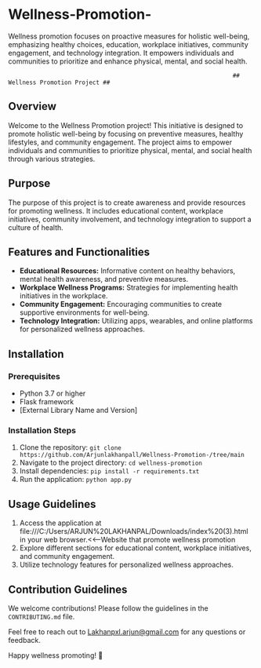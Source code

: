 # Wellness-Promotion-
Wellness promotion focuses on proactive measures for holistic well-being, emphasizing healthy choices, education, workplace initiatives, community engagement, and technology integration. It empowers individuals and communities to prioritize and enhance physical, mental, and social health.


                                                                    ## Wellness Promotion Project ##

## Overview

Welcome to the Wellness Promotion project! This initiative is designed to promote holistic well-being by focusing on preventive measures, healthy lifestyles, and community engagement. The project aims to empower individuals and communities to prioritize physical, mental, and social health through various strategies.

## Purpose

The purpose of this project is to create awareness and provide resources for promoting wellness. It includes educational content, workplace initiatives, community involvement, and technology integration to support a culture of health.

## Features and Functionalities

- **Educational Resources:** Informative content on healthy behaviors, mental health awareness, and preventive measures.
- **Workplace Wellness Programs:** Strategies for implementing health initiatives in the workplace.
- **Community Engagement:** Encouraging communities to create supportive environments for well-being.
- **Technology Integration:** Utilizing apps, wearables, and online platforms for personalized wellness approaches.

## Installation

### Prerequisites

- Python 3.7 or higher
- Flask framework
- [External Library Name and Version]

### Installation Steps

1. Clone the repository: `git clone https://github.com/Arjunlakhanpall/Wellness-Promotion-/tree/main`
2. Navigate to the project directory: `cd wellness-promotion`
3. Install dependencies: `pip install -r requirements.txt`
4. Run the application: `python app.py`

## Usage Guidelines

1. Access the application at file:///C:/Users/ARJUN%20LAKHANPAL/Downloads/index%20(3).html  in your web browser.<<--Website that promote wellness promotion
2. Explore different sections for educational content, workplace initiatives, and community engagement.
3. Utilize technology features for personalized wellness approaches.

## Contribution Guidelines

We welcome contributions! Please follow the guidelines in the `CONTRIBUTING.md` file.

Feel free to reach out to Lakhanpxl.arjun@gmail.com for any questions or feedback.

Happy wellness promoting! 🌱
